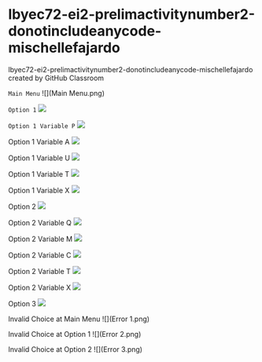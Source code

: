 # lbyec72-ei2-prelimactivitynumber2-donotincludeanycode-mischellefajardo
lbyec72-ei2-prelimactivitynumber2-donotincludeanycode-mischellefajardo created by GitHub Classroom

``` Main Menu ```
![](Main Menu.png)

``` Option 1 ```
![](1.png)

``` Option 1 Variable P ```
![](1P.png)

Option 1 Variable A
![](1A.png)

Option 1 Variable U
![](1U.png)

Option 1 Variable T
![](1T.png)

Option 1 Variable X
![](1X.png)

Option 2
![](2.png)

Option 2 Variable Q
![](2Q.png)

Option 2 Variable M
![](2M.png)

Option 2 Variable C
![](2C.png)

Option 2 Variable T
![](2T.png)

Option 2 Variable X
![](2X.png)

Option 3
![](3.png)

Invalid Choice at Main Menu
![](Error 1.png)

Invalid Choice at Option 1
![](Error 2.png)

Invalid Choice at Option 2
![](Error 3.png)
